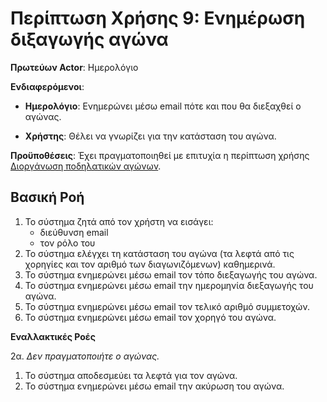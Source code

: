 # **Περίπτωση Χρήσης 9: Ενημέρωση διξαγωγής αγώνα** 

 **Πρωτεύων Actor**: Ημερολόγιο

**Ενδιαφερόμενοι**: 

* **Ημερολόγιο**: Ενημερώνει μέσω email πότε και που θα διεξαχθεί ο αγώνας.

* **Χρήστης**: Θέλει να γνωρίζει για την κατάσταση του αγώνα.

**Προϋποθέσεις**: Έχει πραγματοποιηθεί με επιτυχία η περίπτωση χρήσης [Διοργάνωση ποδηλατικών αγώνων](uc2-bike-race-organization.md).


## **Βασική Ροή**
 
1. Το σύστημα ζητά από τον χρήστη να εισάγει:
   * διεύθυνση email
   * τον ρόλο του
2. Το σύστημα ελέγχει τη κατάσταση του αγώνα (τα λεφτά από τις χορηγίες και τον αριθμό των διαγωνιζόμενων) καθημερινά.
3. Το σύστημα ενημερώνει μέσω email τον τόπο διεξαγωγής του αγώνα.
4. Το σύστημα ενημερώνει μέσω email την ημερομηνία διεξαγωγής του αγώνα. 
5. Το σύστημα ενημερώνει μέσω email τον τελικό αριθμό συμμετοχών.
6. Το σύστημα ενημερώνει μέσω email τον χορηγό του αγώνα.

**Εναλλακτικές Ροές**

2α. *Δεν πραγματοποιήτε ο αγώνας.*

   1. Το σύστημα αποδεσμεύει τα λεφτά για τον αγώνα.
   2. Το σύστημα ενημερώνει μέσω email την ακύρωση του αγώνα.

